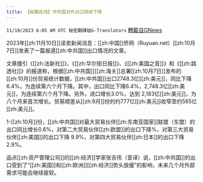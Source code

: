 ```yaml
---
title: 【秘翻在线】中共国对外出口持续下降
---
```

`11/10/2023 6:05 AM UTC 秘密翻譯組G-Translators` [轉載自GNews](https://gnews.org/articles/1954080)

2023年[[zh:11月10日]]读卖新闻消息：[[zh:中国]]侨网（Ruyuan.net）[[zh:10月7日]]发表了一篇报道[[zh:中共国]]出口情况的文章。

文章援引《[[zh:法新社]]》、《[[zh:华尔街日报]]》、《[[zh:美国之音]]》和《[[zh:路透社]]》的报道称，根据[[zh:中共国]][[zh:海关]]总署[[zh:10月7日]]发布的[[zh:10月]]份贸易统计数据，[[zh:中共国]]出口2748.3亿[[zh:美元]]，同比下降6.4%，为连续第六个月下降。其中，出口同比下降6.4%，2,748.3亿[[zh:美元]]，为连续第六个月下降。另外，进口增长3.0%，达到 2,183亿[[zh:美元]]，为八个月来首次增长。贸易顺差从[[zh:9月]]份的约777亿[[zh:美元]]收窄至约565亿[[zh:美元]]。

1-[[zh:10月]]份，[[zh:中共国]]对最大贸易伙伴[[zh:东南亚国家]]联盟（东盟）的出口同比增长0.6%，对第二大贸易伙伴[[zh:欧盟]]的出口下降%，对第三大贸易伙伴[[zh:美国]]的出口下降 9.9%，对第四大贸易伙伴[[zh:日本]]的出口下降2.9%。

品点[[zh:资产管理公司]]的[[zh:经济]]学家张吉伟（音译）说，[[zh:中共国]]的出口受到了“[[zh:美国]]和[[zh:欧洲]][[zh:经济]]势头放缓”的影响，未来几个月外部需求可能会继续疲软。
